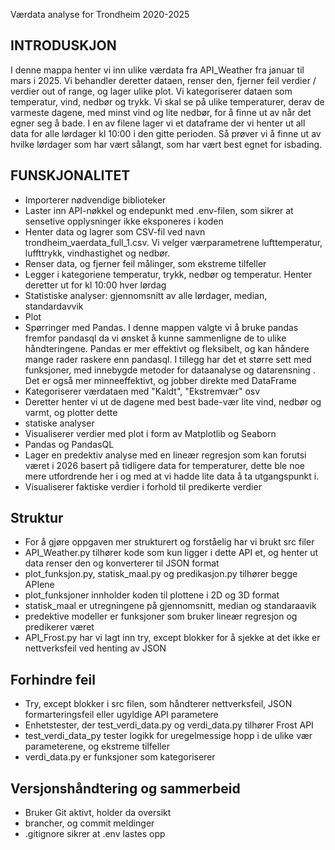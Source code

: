 Værdata analyse for Trondheim 2020-2025

## INTRODUSKJON

I denne mappa henter vi inn ulike værdata fra API_Weather fra januar til mars i 2025. Vi behandler deretter dataen, renser den, fjerner feil verdier / verdier out of range, og lager ulike plot. Vi kategoriserer dataen som temperatur, vind, nedbør og trykk. Vi skal se på ulike temperaturer, derav de varmeste dagene, med minst vind og lite nedbør, for å finne ut av når det egner seg å bade. I en av filene lager vi et dataframe der vi henter ut all data for alle lørdager kl 10:00 i den gitte perioden. Så prøver vi å finne ut av hvilke lørdager som har vært sålangt, som har vært best egnet for isbading.


## FUNSKJONALITET

- Importerer nødvendige biblioteker
- Laster inn API-nøkkel og endepunkt med .env-filen, som sikrer at sensetive opplysninger ikke eksponeres i koden
- Henter data og lagrer som CSV-fil ved navn trondheim_vaerdata_full_1.csv. Vi velger værparametrene lufttemperatur, luffttrykk, vindhastighet og nedbør.
- Renser data, og fjerner feil målinger, som ekstreme tilfeller
- Legger i kategoriene temperatur, trykk, nedbør og temperatur. Henter deretter ut for kl 10:00 hver lørdag 
- Statistiske analyser: gjennomsnitt av alle lørdager, median, standardavvik
- Plot
- Spørringer med Pandas. I denne mappen valgte vi å bruke pandas fremfor pandasql da vi ønsket å kunne sammenligne de to ulike håndteringene. Pandas er mer effektivt og fleksibelt, og kan håndere mange rader raskere enn pandasql. I tillegg har det et større sett med funksjoner, med innebygde metoder for dataanalyse og datarensning . Det er også mer minneeffektivt, og jobber direkte med DataFrame
- Kategoriserer værdataen med "Kaldt", "Ekstremvær" osv
- Deretter henter vi ut de dagene med best bade-vær lite vind, nedbør og varmt, og plotter dette
- statiske analyser
- Visualiserer verdier med plot i form av Matplotlib og Seaborn
- Pandas og PandasQL
- Lager en predektiv analyse med en lineær regresjon som kan forutsi været i 2026 basert på tidligere data for temperaturer, dette ble noe mere utfordrende her i og med at vi hadde lite data å ta utgangspunkt i. 
- Visualiserer faktiske verdier i forhold til predikerte verdier


## Struktur

- For å gjøre oppgaven mer strukturert og forståelig har vi brukt src filer
- API_Weather.py tilhører kode som kun ligger i dette API et, og henter ut data renser den og konverterer til JSON format
- plot_funksjon.py, statisk_maal.py og predikasjon.py tilhører begge APIene
- plot_funksjoner innholder koden til plottene i 2D og 3D format
- statisk_maal er utregningene på gjennomsnitt, median og standaraavik
- predektive modeller er funksjoner som bruker lineær regresjon og predikerer været
- API_Frost.py har vi lagt inn try, except blokker for å sjekke at det ikke er nettverksfeil ved henting av JSON


## Forhindre feil

- Try, except blokker i src filen, som håndterer nettverksfeil, JSON formarteringsfeil eller ugyldige API parametere
- Enhetstester, der test_verdi_data.py og verdi_data.py tilhører Frost API
- test_verdi_data_py tester logikk for uregelmessige hopp i de ulike vær parameterene, og ekstreme tilfeller
- verdi_data.py er funksjoner som kategoriserer


## Versjonshåndtering og sammerbeid

- Bruker Git aktivt, holder da oversikt
- brancher, og commit meldinger
- .gitignore sikrer at .env lastes opp
